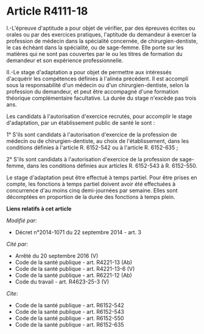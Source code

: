 # Article R4111-18

I.-L'épreuve d'aptitude a pour objet de vérifier, par des épreuves écrites ou orales ou par des exercices pratiques,
l'aptitude du demandeur à exercer la profession de médecin dans la spécialité concernée, de chirurgien-dentiste, le cas
échéant dans la spécialité, ou de sage-femme. Elle porte sur les matières qui ne sont pas couvertes par le ou les titres de
formation du demandeur et son expérience professionnelle. 

II.-Le stage d'adaptation a pour objet de permettre aux intéressés d'acquérir les compétences définies à l'alinéa précédent.
Il est accompli sous la responsabilité d'un médecin ou d'un chirurgien-dentiste, selon la profession du demandeur, et peut
être accompagné d'une formation théorique complémentaire facultative. La durée du stage n'excède pas trois ans. 

Les candidats à l'autorisation d'exercice recrutés, pour accomplir le stage d'adaptation, par un établissement public de
santé le sont : 

1° S'ils sont candidats à l'autorisation d'exercice de la profession de médecin ou de chirurgien-dentiste, au choix de
l'établissement, dans les conditions définies à l'article R. 6152-542 ou à l'article R. 6152-635 ; 

2° S'ils sont candidats à l'autorisation d'exercice de la profession de sage-femme, dans les conditions définies aux articles
R. 6152-543 à R. 6152-550. 

Le stage d'adaptation peut être effectué à temps partiel. Pour être prises en compte, les fonctions à temps partiel doivent
avoir été effectuées à concurrence d'au moins cinq demi-journées par semaine. Elles sont décomptées en proportion de la durée
des fonctions à temps plein.

**Liens relatifs à cet article**

_Modifié par_:

  - Décret n°2014-1071 du 22 septembre 2014 - art. 3

_Cité par_:

  - Arrêté du 20 septembre 2016 (V)
  - Code de la santé publique - art. R4221-13 (Ab)
  - Code de la santé publique - art. R4221-13-6 (V)
  - Code de la santé publique - art. R6221-12 (Ab)
  - Code du travail - art. R4623-25-3 (V)

_Cite_:

  - Code de la santé publique - art. R6152-542
  - Code de la santé publique - art. R6152-543
  - Code de la santé publique - art. R6152-550
  - Code de la santé publique - art. R6152-635

